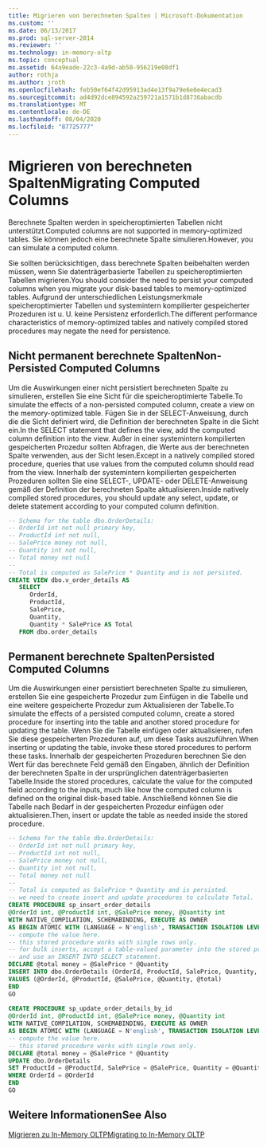 ```yaml
---
title: Migrieren von berechneten Spalten | Microsoft-Dokumentation
ms.custom: ''
ms.date: 06/13/2017
ms.prod: sql-server-2014
ms.reviewer: ''
ms.technology: in-memory-oltp
ms.topic: conceptual
ms.assetid: 64a9eade-22c3-4a9d-ab50-956219e08df1
author: rothja
ms.author: jroth
ms.openlocfilehash: feb50ef64f42d95913ad4e13f9a79e6e0e4ecad3
ms.sourcegitcommit: ad4d92dce894592a259721a1571b1d8736abacdb
ms.translationtype: MT
ms.contentlocale: de-DE
ms.lasthandoff: 08/04/2020
ms.locfileid: "87725777"
---
```

# <a name="migrating-computed-columns"></a><span data-ttu-id="21f6a-102">Migrieren von berechneten Spalten</span><span class="sxs-lookup"><span data-stu-id="21f6a-102">Migrating Computed Columns</span></span>
  <span data-ttu-id="21f6a-103">Berechnete Spalten werden in speicheroptimierten Tabellen nicht unterstützt.</span><span class="sxs-lookup"><span data-stu-id="21f6a-103">Computed columns are not supported in memory-optimized tables.</span></span> <span data-ttu-id="21f6a-104">Sie können jedoch eine berechnete Spalte simulieren.</span><span class="sxs-lookup"><span data-stu-id="21f6a-104">However, you can simulate a computed column.</span></span>  
  
 <span data-ttu-id="21f6a-105">Sie sollten berücksichtigen, dass berechnete Spalten beibehalten werden müssen, wenn Sie datenträgerbasierte Tabellen zu speicheroptimierten Tabellen migrieren.</span><span class="sxs-lookup"><span data-stu-id="21f6a-105">You should consider the need to persist your computed columns when you migrate your disk-based tables to memory-optimized tables.</span></span> <span data-ttu-id="21f6a-106">Aufgrund der unterschiedlichen Leistungsmerkmale speicheroptimierter Tabellen und systemintern kompilierter gespeicherter Prozeduren ist u. U. keine Persistenz erforderlich.</span><span class="sxs-lookup"><span data-stu-id="21f6a-106">The different performance characteristics of memory-optimized tables and natively compiled stored procedures may negate the need for persistence.</span></span>  
  
## <a name="non-persisted-computed-columns"></a><span data-ttu-id="21f6a-107">Nicht permanent berechnete Spalten</span><span class="sxs-lookup"><span data-stu-id="21f6a-107">Non-Persisted Computed Columns</span></span>  
 <span data-ttu-id="21f6a-108">Um die Auswirkungen einer nicht persistiert berechneten Spalte zu simulieren, erstellen Sie eine Sicht für die speicheroptimierte Tabelle.</span><span class="sxs-lookup"><span data-stu-id="21f6a-108">To simulate the effects of a non-persisted computed column, create a view on the memory-optimized table.</span></span> <span data-ttu-id="21f6a-109">Fügen Sie in der SELECT-Anweisung, durch die die Sicht definiert wird, die Definition der berechneten Spalte in die Sicht ein.</span><span class="sxs-lookup"><span data-stu-id="21f6a-109">In the SELECT statement that defines the view, add the computed column definition into the view.</span></span> <span data-ttu-id="21f6a-110">Außer in einer systemintern kompilierten gespeicherten Prozedur sollten Abfragen, die Werte aus der berechneten Spalte verwenden, aus der Sicht lesen.</span><span class="sxs-lookup"><span data-stu-id="21f6a-110">Except in a natively compiled stored procedure, queries that use values from the computed column should read from the view.</span></span> <span data-ttu-id="21f6a-111">Innerhalb der systemintern kompilierten gespeicherten Prozeduren sollten Sie eine SELECT-, UPDATE- oder DELETE-Anweisung gemäß der Definition der berechneten Spalte aktualisieren.</span><span class="sxs-lookup"><span data-stu-id="21f6a-111">Inside natively compiled stored procedures, you should update any select, update, or delete statement according to your computed column definition.</span></span>  
  
```sql  
-- Schema for the table dbo.OrderDetails:  
-- OrderId int not null primary key,  
-- ProductId int not null,  
-- SalePrice money not null,  
-- Quantity int not null,  
-- Total money not null  
--  
-- Total is computed as SalePrice * Quantity and is not persisted.  
CREATE VIEW dbo.v_order_details AS  
   SELECT  
      OrderId,  
      ProductId,  
      SalePrice,  
      Quantity,  
      Quantity * SalePrice AS Total  
   FROM dbo.order_details  
```  
  
## <a name="persisted-computed-columns"></a><span data-ttu-id="21f6a-112">Permanent berechnete Spalten</span><span class="sxs-lookup"><span data-stu-id="21f6a-112">Persisted Computed Columns</span></span>  
 <span data-ttu-id="21f6a-113">Um die Auswirkungen einer persistiert berechneten Spalte zu simulieren, erstellen Sie eine gespeicherte Prozedur zum Einfügen in die Tabelle und eine weitere gespeicherte Prozedur zum Aktualisieren der Tabelle.</span><span class="sxs-lookup"><span data-stu-id="21f6a-113">To simulate the effects of a persisted computed column, create a stored procedure for inserting into the table and another stored procedure for updating the table.</span></span> <span data-ttu-id="21f6a-114">Wenn Sie die Tabelle einfügen oder aktualisieren, rufen Sie diese gespeicherten Prozeduren auf, um diese Tasks auszuführen.</span><span class="sxs-lookup"><span data-stu-id="21f6a-114">When inserting or updating the table, invoke these stored procedures to perform these tasks.</span></span> <span data-ttu-id="21f6a-115">Innerhalb der gespeicherten Prozeduren berechnen Sie den Wert für das berechnete Feld gemäß den Eingaben, ähnlich der Definition der berechneten Spalte in der ursprünglichen datenträgerbasierten Tabelle.</span><span class="sxs-lookup"><span data-stu-id="21f6a-115">Inside the stored procedures, calculate the value for the computed field according to the inputs, much like how the computed column is defined on the original disk-based table.</span></span> <span data-ttu-id="21f6a-116">Anschließend können Sie die Tabelle nach Bedarf in der gespeicherten Prozedur einfügen oder aktualisieren.</span><span class="sxs-lookup"><span data-stu-id="21f6a-116">Then, insert or update the table as needed inside the stored procedure.</span></span>  
  
```sql  
-- Schema for the table dbo.OrderDetails:  
-- OrderId int not null primary key,  
-- ProductId int not null,  
-- SalePrice money not null,  
-- Quantity int not null,  
-- Total money not null  
--  
-- Total is computed as SalePrice * Quantity and is persisted.  
-- we need to create insert and update procedures to calculate Total.  
CREATE PROCEDURE sp_insert_order_details   
@OrderId int, @ProductId int, @SalePrice money, @Quantity int  
WITH NATIVE_COMPILATION, SCHEMABINDING, EXECUTE AS OWNER  
AS BEGIN ATOMIC WITH (LANGUAGE = N'english', TRANSACTION ISOLATION LEVEL = SNAPSHOT)  
-- compute the value here.   
-- this stored procedure works with single rows only.  
-- for bulk inserts, accept a table-valued parameter into the stored procedure  
-- and use an INSERT INTO SELECT statement.  
DECLARE @total money = @SalePrice * @Quantity  
INSERT INTO dbo.OrderDetails (OrderId, ProductId, SalePrice, Quantity, Total)  
VALUES (@OrderId, @ProductId, @SalePrice, @Quantity, @total)  
END  
GO  
  
CREATE PROCEDURE sp_update_order_details_by_id  
@OrderId int, @ProductId int, @SalePrice money, @Quantity int  
WITH NATIVE_COMPILATION, SCHEMABINDING, EXECUTE AS OWNER  
AS BEGIN ATOMIC WITH (LANGUAGE = N'english', TRANSACTION ISOLATION LEVEL = SNAPSHOT)  
-- compute the value here.   
-- this stored procedure works with single rows only.  
DECLARE @total money = @SalePrice * @Quantity  
UPDATE dbo.OrderDetails   
SET ProductId = @ProductId, SalePrice = @SalePrice, Quantity = @Quantity, Total = @total  
WHERE OrderId = @OrderId  
END  
GO  
```  
  
## <a name="see-also"></a><span data-ttu-id="21f6a-117">Weitere Informationen</span><span class="sxs-lookup"><span data-stu-id="21f6a-117">See Also</span></span>  
 [<span data-ttu-id="21f6a-118">Migrieren zu In-Memory OLTP</span><span class="sxs-lookup"><span data-stu-id="21f6a-118">Migrating to In-Memory OLTP</span></span>](migrating-to-in-memory-oltp.md)  
  
  
